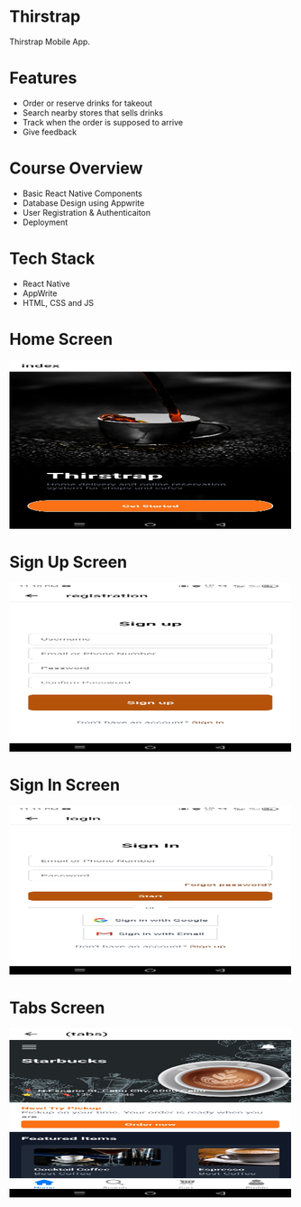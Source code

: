 # Thirstrap
Thirstrap Mobile App.

# Features
* Order or reserve drinks for takeout
* Search nearby stores that sells drinks
* Track when the order is supposed to arrive
* Give feedback

# Course Overview
* Basic React Native Components
* Database Design using Appwrite
* User Registration & Authenticaiton
* Deployment

# Tech Stack
* React Native
* AppWrite
* HTML, CSS and JS

# Home Screen
<img src="assets/img/screenshot/onboarding.jpg" width="500" height="300">  

# Sign Up Screen
<img src="assets/img/screenshot/signup.jpg" width="500" height="300">  

# Sign In Screen
<img src="assets/img/screenshot/login.jpg" width="500" height="300">  

# Tabs Screen
<img src="assets/img/screenshot/tabs.jpg" width="500" height="300">  